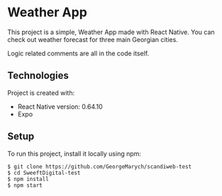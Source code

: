 # Weather App 

This project is a simple, Weather App made with React Native.
You can check out weather forecast for three main Georgian cities.

Logic related comments are all in the code itself.

	
## Technologies
Project is created with:
* React Native version: 0.64.10
* Expo
	
## Setup
To run this project, install it locally using npm:

```
$ git clone https://github.com/GeorgeMarych/scandiweb-test
$ cd SweeftDigital-test
$ npm install
$ npm start
```
